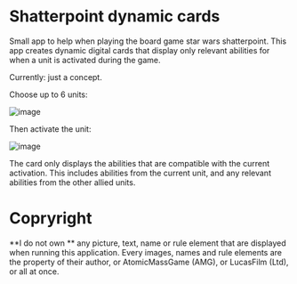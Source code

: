 # Shatterpoint dynamic cards
Small app to help when playing the board game star wars shatterpoint.
This app creates dynamic digital cards that display only relevant abilities for when a unit is activated during the game.

Currently: just a concept.

Choose up to 6 units:

![image](https://github.com/Raaastin/shatterpoint-helper/assets/160628718/62fe4c5a-318a-4165-809e-1860db13838d)

Then activate the unit:

![image](https://github.com/Raaastin/shatterpoint-helper/assets/160628718/c4d2f8bd-717d-4456-9df7-e56b722b2f8b)

The card only displays the abilities that are compatible with the current activation. 
This includes abilities from the current unit, and any relevant abilities from the other allied units. 

# Copryright 
**I do not own ** any picture, text, name or rule element that are displayed when running this application. 
Every images, names and rule elements are the property of their author, or AtomicMassGame (AMG), or LucasFilm (Ltd), or all at once.

